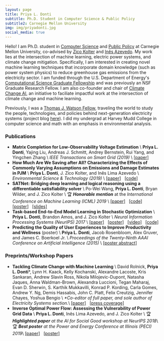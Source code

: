 ```yaml
---
layout: page
title: Priya L. Donti
subtitle: Ph.D. Student in Computer Science & Public Policy
subtitle2: Carnegie Mellon University
img: img/priyadonti.jpg
social_media: true
---
```


Hello! I am Ph.D. student in 
<a href="https://www.cs.cmu.edu/" target="_blank">Computer Science</a>
and 
<a href="https://www.cmu.edu/epp/" target="_blank">Public Policy</a>
at Carnegie Mellon University, co-advised by 
<a href="http://zicokolter.com/" target="_blank">Zico Kolter</a>
and
<a href="https://ines.stanford.edu/" target="_blank">In&#234;s Azevedo</a>.
My work lies at the intersection of machine learning, electric power systems, and climate change mitigation.
Specifically, I am interested in creating novel machine learning techniques that incorporate domain knowledge (such as power system physics) to reduce greenhouse gas emissions from the electricity sector.
I am funded through the U.S. Department of Energy's 
<a href="https://www.krellinst.org/csgf/" target="_blank">Computational Science Graduate Fellowship</a>
and was previously an NSF Graduate Research Fellow.
I am also co-founder and chair of <a href="https://www.climatechange.ai/" target="_blank">Climate Change AI</a>, an initiative to faciliate impactful work at the intersection of climate change and machine learning.

Previously, I was a
<a href="https://watson.foundation/" target="_blank">Thomas J. Watson Fellow</a>, traveling the world to study the people, technologies, and policies behind next-generation electricity systems (project blog 
<a href="https://priyaswatson.wordpress.com/" target="_blank">here</a>). 
I did my undergrad at Harvey Mudd College in computer science and math with an emphasis in environmental analysis.

### Publications
* __Matrix Completion for Low-Observability Voltage Estimation__ \\
__Priya L. Donti__, Yajing Liu, Andreas J. Schmitt, Andrey Bernstein, Rui Yang, and Yingchen Zhang \\
_IEEE Transactions on Smart Grid (2019)_ \\
<a href="https://www.doi.org/10.1109/TSG.2019.2956906" target="_blank">[paper]</a> 
* __How Much Are We Saving after All? Characterizing the Effects of Commonly Varying Assumptions on Emissions and Damage Estimates in PJM__ \\
__Priya L. Donti__, J. Zico Kolter, and Inês Lima Azevedo \\
_Environmental Science & Technology (2019)_ \\
<a href="https://pubs.acs.org/doi/10.1021/acs.est.8b06586" target="_blank">[paper]</a>
&nbsp; 
<a href="https://github.com/priyald17/emissions-assumptions" target="_blank">[code]</a>
* __SATNet: Bridging deep learning and logical reasoning using a differentiable satisfiability solver__ \\
Po-Wei Wang, __Priya L. Donti__, Bryan Wilder, and J. Zico Kolter \\
&#127942; <i><b>Honorable mention</b></i> at the _International Conference on Machine Learning (ICML) 2019_ \\
<a href="https://arxiv.org/abs/1905.12149" target="_blank">[paper]</a>
&nbsp; 
<a href="https://github.com/locuslab/SATNet" target="_blank">[code]</a>
&nbsp; 
<a href="https://powei.tw/satnet_poster.pdf" target="_blank">[poster]</a>
&nbsp; 
<a href="https://powei.tw/satnet_slide.pdf" target="_blank">[slides]</a>
* __Task-based End-to-End Model Learning in Stochastic Optimization__ \\
__Priya L. Donti__, Brandon Amos, and J. Zico Kolter \\
_Neural Information Processing Systems (NeurIPS) 2017_ \\
<a href="https://arxiv.org/abs/1703.04529" target="_blank">[paper]</a>
&nbsp; 
<a href="files/2017/neurips_e2e_model_learning_poster.pdf" target="_blank">[poster]</a>
&nbsp; 
<a href="https://youtu.be/vGSzqbgDB-8" target="_blank">[video]</a>
&nbsp; 
<a href="https://github.com/locuslab/e2e-model-learning" target="_blank">[code]</a>
* __Predicting the Quality of User Experiences to Improve Productivity and Wellness__ (poster) \\
__Priya L. Donti__, Jacob Rosenbloom, Alex Gruver, and James C. Boerkoel Jr. \\
_Proceedings of the Twenty-Ninth AAAI Conference on Artificial Intelligence (2015)_ \\
<a href="https://www.aaai.org/ocs/index.php/AAAI/AAAI15/paper/viewFile/9862/9709" target="_blank">[poster abstract]</a>



### Preprints/Workshop Papers

* __Tackling Climate Change with Machine Learning__ \\
David Rolnick, __Priya L. Donti__*, Lynn H. Kaack, Kelly Kochanski, Alexandre Lacoste, Kris Sankaran, Andrew Slavin Ross, Nikola Milojevic-Dupont, Natasha Jaques, Anna Waldman-Brown, Alexandra Luccioni, Tegan Maharaj, Evan D. Sherwin, S. Karthik Mukkavilli, Konrad P. Kording, Carla Gomes, Andrew Y. Ng, Demis Hassabis, John C. Platt, Felix Creutzig, Jennifer Chayes, Yoshua Bengio \\
<i>*Co-editor of full paper, and sole author of Electricity Systems section.</i>\\
<a href="https://arxiv.org/abs/1906.05433" target="_blank">[paper]</a>
&nbsp; 
<a href="https://www.technologyreview.com/s/613838/ai-climate-change-machine-learning/" target="_blank">[press coverage]</a>
* __Inverse Optimal Power Flow: Assessing the Vulnerability of Power Grid Data__ \\
__Priya L. Donti__, Inês Lima Azevedo, and J. Zico Kolter \\
&#127942; <i><b>Highlighted paper</b> at the AI for Social Good workshop at NeurIPS 2018</i>\\
&#127942; <i><b>Best poster</b> at the Power and Energy Conference at Illinois (PECI) 2019</i>\\
<a href="https://aiforsocialgood.github.io/2018/pdfs/track1/118_aisg_neurips2018.pdf" target="_blank">[paper]</a>
&nbsp; 
<a href="files/2018/inverse_opf_poster.pdf" target="_blank">[poster]</a>
